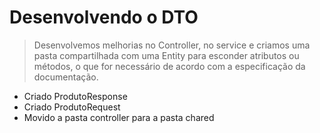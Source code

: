 # Desenvolvendo o DTO

>Desenvolvemos melhorias no Controller, no service e criamos uma pasta compartilhada com uma Entity para esconder atributos ou métodos, o que for necessário de acordo com a especificação da documentação.
- Criado ProdutoResponse
- Criado ProdutoRequest
- Movido a pasta controller para a pasta chared


